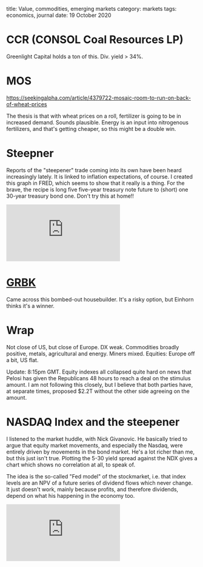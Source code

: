 title: Value, commodities, emerging markets
category: markets
tags: economics, journal
date: 19 October 2020

# CCR (CONSOL Coal Resources LP)

Greenlight Capital holds a ton of this. Div. yield > 34%. 

# MOS

https://seekingalpha.com/article/4379722-mosaic-room-to-run-on-back-of-wheat-prices

The thesis is that with wheat prices on a roll, fertilizer is going to be in increased demand.
Sounds plausible. Energy is an input into nitrogenous fertilizers, and that's getting cheaper,
so this might be a double win.

# Steepner

Reports of the "steepener" trade coming into its own have been heard increasingly lately.
It is linked to inflation expectations, of course.
I created this graph in FRED, which seems to show that it really is a thing. 
For the brave, the recipe is long five five-year treasury note future to (short) one 30-year treasury bond one. 
Don't try this at home!!

<div class="embed-container"><iframe src="https://fred.stlouisfed.org/graph/graph-landing.php?g=wRwf&width=670&height=475" scrolling="no" frameborder="0" style="overflow:hidden;" allowTransparency="true" loading="lazy"></iframe></div><script src="https://fred.stlouisfed.org/graph/js/embed.js" type="text/javascript"></script>

# [GRBK](https://www.unhedged.com/companies/5c548b18453c8c631e62e121/_/)

Came across this bombed-out housebuilder.
It's a risky option, but Einhorn thinks it's a winner.

# Wrap

Not close of US, but close of Europe.
DX weak.
Commodities broadly positive, metals, agricultural and energy. Miners mixed.
Equities: Europe off a bit, US flat.

Update: 8:15pm GMT. Equity indexes all collapsed quite hard on news that Pelosi has given the Republicans 48 hours to reach a deal on the stimulus amount. I am not following this closely, but I believe that both parties have, at separate times, proposed $2.2T without the other side agreeing on the amount.

# NASDAQ Index and the steepener

I listened to the market huddle, with Nick Givanovic. 
He basically tried to argue that equity market movements, and especially the Nasdaq, were entirely driven by movements in the bond market.
He's a lot richer than me, but this just isn't true. Plotting the 5-30 yield spread against the NDX gives a chart which shows no correlation at all, to speak of.

The idea is the so-called "Fed model" of the stockmarket, i.e. that index levels are an NPV of a future series of dividend flows which never change. It just doesn't work, mainly because profits, and therefore dividends, depend on what his happening in the economy too.

<div class="embed-container"><iframe src="https://fred.stlouisfed.org/graph/graph-landing.php?g=wS64&width=670&height=475" scrolling="no" frameborder="0" style="overflow:hidden;" allowTransparency="true" loading="lazy"></iframe></div><script src="https://fred.stlouisfed.org/graph/js/embed.js" type="text/javascript"></script>

